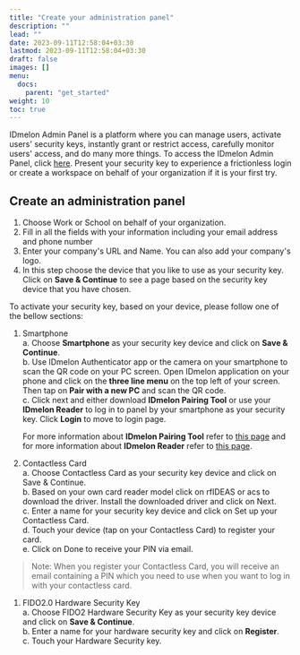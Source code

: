 ```yaml
---
title: "Create your administration panel"
description: ""
lead: ""
date: 2023-09-11T12:58:04+03:30
lastmod: 2023-09-11T12:58:04+03:30
draft: false
images: []
menu:
  docs:
    parent: "get_started"
weight: 10
toc: true
---
```


IDmelon Admin Panel is a platform where you can manage users, activate users' security keys, instantly grant or restrict access, carefully monitor users' access, and do many more things. To access the IDmelon Admin Panel, click [here](https://admin.idmelon.com/). Present your security key to experience a frictionless login or create a workspace on behalf of your organization if it is your first try.

## Create an administration panel

1. Choose Work or School on behalf of your organization.
2. Fill in all the fields with your information including your email address and phone number
3. Enter your company's URL and Name. You can also add your company's logo.
4. In this step choose the device that you like to use as your security key. Click on **Save & Continue** to see a page based on the security key device that you have chosen.

To activate your security key, based on your device, please follow one of the bellow sections:

1. Smartphone\
    a. Choose **Smartphone** as your security key device and click on **Save & Continue**.\
    b. Use IDmelon Authenticator app or the camera on your smartphone to scan the QR code on your PC screen. Open IDmelon application on your phone and click on the **three line menu** on the top left of your screen. Then tap on **Pair with a new PC** and scan the QR code.\
    c. Click next and either download **IDmelon Pairing Tool** or use your **IDmelon Reader** to log in to panel by your smartphone as your security key. Click **Login** to move to login page.

    For more information about **IDmelon Pairing Tool** refer to [this page](https://idmelon.com/idmelon-pairing-tool/) and for more information about **IDmelon Reader** refer to [this page](https://idmelon.com/idmelon-reader/).
2. Contactless Card\
    a. Choose Contactless Card as your security key device and click on Save & Continue.\
    b. Based on your own card reader model click on rfIDEAS or acs to download the driver. Install the downloaded driver and click on Next.\
    c. Enter a name for your security key device and click on Set up your Contactless Card.\
    d. Touch your device (tap on your Contactless Card) to register your card.\
    e. Click on Done to receive your PIN via email.

> Note: When you register your Contactless Card, you will receive an email containing a PIN which you need to use when you want to log in with your contactless card.

1. FIDO2.0 Hardware Security Key\
    a. Choose FIDO2 Hardware Security Key as your security key device and click on **Save & Continue**.\
    b. Enter a name for your hardware security key and click on **Register**.\
    c. Touch your Hardware Security key.
